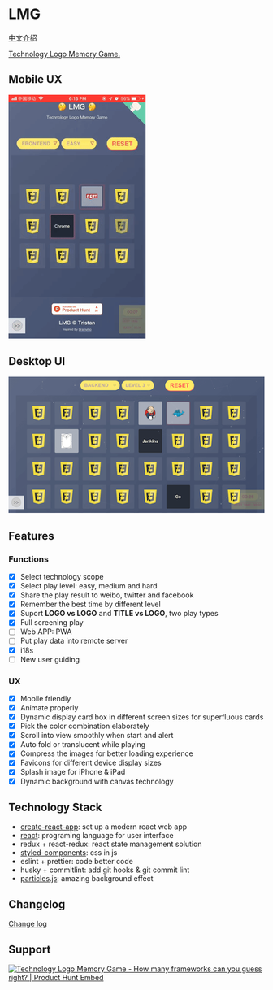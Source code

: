 # LMG

[中文介绍](README.zh.md)

[Technology Logo Memory Game.](https://zerosoul.github.io/frontend-memo-game/)

## Mobile UX

![mobile demo](public/demo.mobile.gif)

## Desktop UI

![pc demo](public/demo.pc.png)

## Features

### Functions

- [x] Select technology scope
- [x] Select play level: easy, medium and hard
- [x] Share the play result to weibo, twitter and facebook
- [x] Remember the best time by different level
- [x] Suport **LOGO vs LOGO** and **TITLE vs LOGO**, two play types
- [x] Full screening play
- [ ] Web APP: PWA
- [ ] Put play data into remote server
- [x] i18s
- [ ] New user guiding

### UX

- [x] Mobile friendly
- [x] Animate properly
- [x] Dynamic display card box in different screen sizes for superfluous cards
- [x] Pick the color combination elaborately
- [x] Scroll into view smoothly when start and alert
- [x] Auto fold or translucent while playing
- [x] Compress the images for better loading experience
- [x] Favicons for different device display sizes
- [x] Splash image for iPhone & iPad
- [x] Dynamic background with canvas technology

## Technology Stack

- [create-react-app](https://github.com/facebook/create-react-app): set up a modern react web app
- [react](https://reactjs.org): programing language for user interface
- redux + react-redux: react state management solution
- [styled-components](https://styled-components.com): css in js
- eslint + prettier: code better code
- husky + commitlint: add git hooks & git commit lint
- [particles.js](https://vincentgarreau.com/particles.js/): amazing background effect

## Changelog

[Change log](CHANGELOG.md)

## Support

<a href="https://www.producthunt.com/posts/frontend-logo-memory-game?utm_source=badge-featured&utm_medium=badge&utm_souce=badge-frontend-logo-memory-game" target="_blank"><img src="https://api.producthunt.com/widgets/embed-image/v1/featured.svg?post_id=155856&theme=light" alt="Technology Logo Memory Game - How many frameworks can you guess right? | Product Hunt Embed" style="width: 250px; height: 54px;" width="250px" height="54px" /></a>
